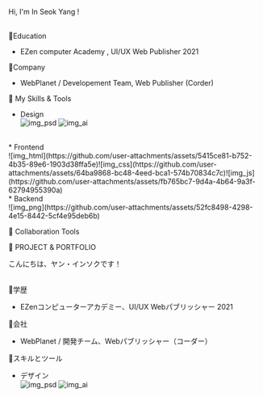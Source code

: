 Hi, I'm In Seok Yang ! <br>
<br>


🚀Education
- EZen computer Academy , UI/UX Web Publisher 2021


🚀Company
- WebPlanet / Developement Team, Web Publisher (Corder)
 

🚀 My Skills & Tools
<br>
* Design<br>
![img_psd](https://github.com/user-attachments/assets/75332d5c-cc5a-4663-8882-73eeb3f1e35f) ![img_ai](https://github.com/user-attachments/assets/8c258c00-f45a-4a94-83ff-a67eec00124c)
<br>
* Frontend<br>
![img_html](https://github.com/user-attachments/assets/5415ce81-b752-4b35-89e6-1903d38ffa5e)![img_css](https://github.com/user-attachments/assets/64ba9868-bc48-4eed-bca1-574b70834c7c)![img_js](https://github.com/user-attachments/assets/fb765bc7-9d4a-4b64-9a3f-62794955390a)
<br>
* Backend<br>
![img_png](https://github.com/user-attachments/assets/52fc8498-4298-4e15-8442-5cf4e95deb6b)
<br>
 

🚀 Collaboration Tools


🚀 PROJECT & PORTFOLIO





こんにちは、ヤン・インソクです！<br>
<br>

🚀学歴
- EZenコンピューターアカデミー、UI/UX Webパブリッシャー 2021

🚀会社
- WebPlanet / 開発チーム、Webパブリッシャー（コーダー）

🚀スキルとツール

* デザイン<br>
![img_psd](https://github.com/user-attachments/assets/75332d5c-cc5a-4663-8882-73eeb3f1e35f) ![img_ai](https://github.com/user-attachments/assets/8c258c00-f45a-4a94-83ff-a67eec00124c)

     
